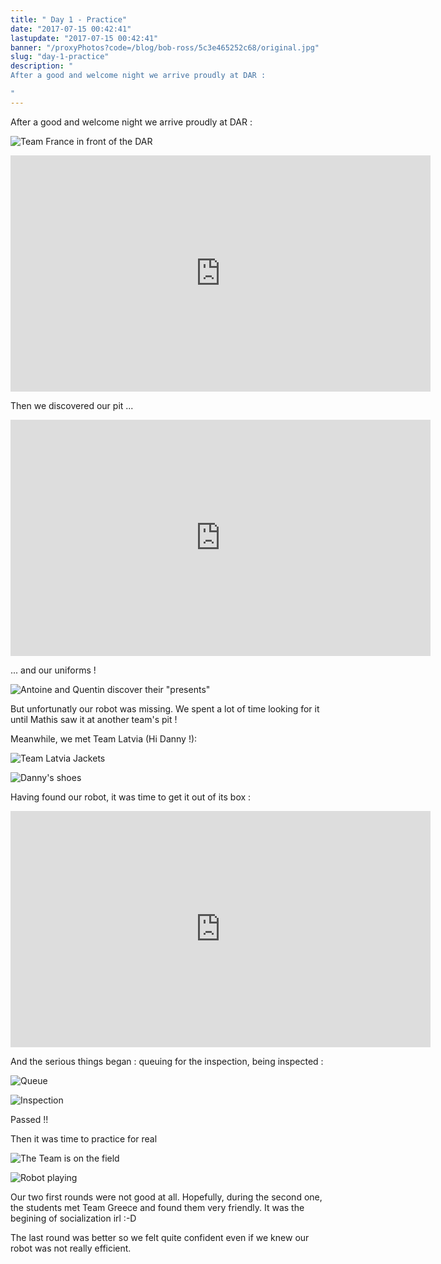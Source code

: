 ```yaml
---
title: " Day 1 - Practice"
date: "2017-07-15 00:42:41"
lastupdate: "2017-07-15 00:42:41"
banner: "/proxyPhotos?code=/blog/bob-ross/5c3e465252c68/original.jpg"
slug: "day-1-practice"
description: " 
After a good and welcome night we arrive proudly at DAR :

"
---
```

After a good and welcome night we arrive proudly at DAR :

![Team France in front of the DAR](/proxyPhotos?code=/blog/bob-ross/5c3e465252c68/50.jpg "Team France in front of the DAR")

<iframe width="672" height="378" src="https://www.youtube-nocookie.com/embed/lCf8kBAM2kc" frameborder="0" allow="accelerometer; autoplay; encrypted-media; gyroscope; picture-in-picture" allowfullscreen></iframe>

Then we discovered our pit ...

<iframe width="672" height="378" src="https://www.youtube-nocookie.com/embed/RSqq2GFmxqA" frameborder="0" allow="accelerometer; autoplay; encrypted-media; gyroscope; picture-in-picture" allowfullscreen></iframe>

... and our uniforms !

![Antoine and Quentin discover their "presents"](/proxyPhotos?code=/blog/bob-ross/5c3e465320181/50.jpg "Antoine and Quentin discover their 'presents'")

But unfortunatly our robot was missing. We spent a lot of time looking for it until Mathis saw it at another team's pit !

Meanwhile, we met Team Latvia (Hi Danny !):

![Team Latvia Jackets](/proxyPhotos?code=/blog/bob-ross/5c3e465396a1d/50.jpg "Team Latvia Jackets")

![Danny's shoes](/proxyPhotos?code=/blog/bob-ross/5c3e4654230ee/50.jpg "Danny's shoes")

Having found our robot, it was time to get it out of its box :

<iframe width="672" height="378" src="https://www.youtube-nocookie.com/embed/_7_eSjfW5ZY" frameborder="0" allow="accelerometer; autoplay; encrypted-media; gyroscope; picture-in-picture" allowfullscreen></iframe>

And the serious things began : queuing for the inspection, being inspected :

![Queue](/proxyPhotos?code=/blog/bob-ross/5c3e46549079c/50.jpg "Queue")

![Inspection](/proxyPhotos?code=/blog/bob-ross/5c3e465504ed0/50.jpg "Inspection")

Passed !!

Then it was time to practice for real

![The Team is on the field](/proxyPhotos?code=/blog/bob-ross/5c3e4655760db/50.jpg "The Team is on the field")

![Robot playing](/proxyPhotos?code=/blog/bob-ross/5c3e4655f3ee6/50.jpg "Robot playing")

Our two first rounds were not good at all. Hopefully, during the second one, the students met Team Greece and found them very friendly. It was the begining of socialization irl :-D

The last round was better so we felt quite confident even if we knew our robot was not really efficient.
    